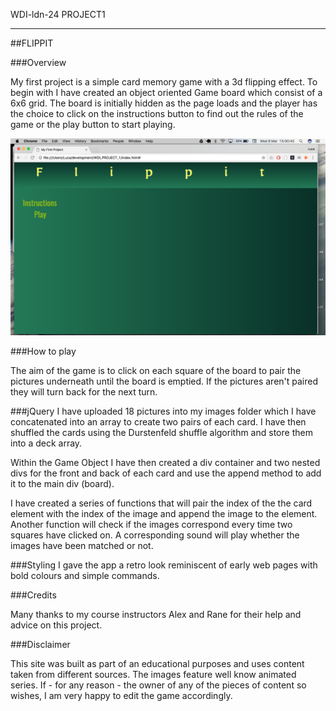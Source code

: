 WDI-ldn-24 PROJECT1 <hr>

##FLIPPIT <br>

###Overview <br>

My first project is a simple card memory game with a 3d flipping effect. To begin with I have created an object oriented Game board which consist of a 6x6 grid. The board is initially hidden as the page loads and the player has the choice to click on the instructions button to find out the rules of the game or the play button to start playing.

<img src="/images/readme/homepage.png" width="816" alt="screen shot 2016-12-19 at 08 51 21">

###How to play

The aim of the game is to click on each square of the board to pair the pictures underneath until the board is emptied. If the pictures aren't paired they will turn back for the next turn.

###jQuery
I have uploaded 18 pictures into my images folder which I have concatenated into an array to create two pairs of each card. I have then shuffled the cards using the Durstenfeld shuffle algorithm and store them into a deck array.

Within the Game Object I have then created a div container and two nested divs for the front and back of each card and use the append method to add it to the main div (board).

I have created a series of functions that will pair the index of the the card element with the index of the image and append the image to the element.
Another function will check if the images correspond every time two squares have clicked on. A corresponding sound will play whether the images have been matched or not.

###Styling
I gave the app a retro look reminiscent of early web pages with bold colours and simple commands.

###Credits

Many thanks to my course instructors Alex and Rane for their help and advice on this project.

###Disclaimer

This site was built as part of an educational purposes and uses content taken from different sources. The images feature well know animated series. If - for any reason - the owner of any of the pieces of content so wishes, I am very happy to edit the game accordingly.
